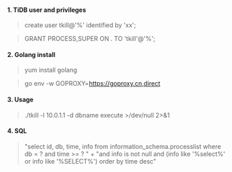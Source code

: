 

#### 1. TiDB user and privileges

> create user tkill@'%' identified by 'xx';

> GRANT PROCESS,SUPER ON *.* TO 'tkill'@'%';





#### 2. Golang install

> yum install golang

> go env -w GOPROXY=https://goproxy.cn,direct



#### 3. Usage

> ./tkill -l 10.0.1.1 -d dbname execute >/dev/null 2>&1 

#### 4. SQL

> "select id, db, time, info from information_schema.processlist where db = ? and time >= ? " + 
> "and info is not null and (info like '%select%' or info like '%SELECT%') order by time desc"
